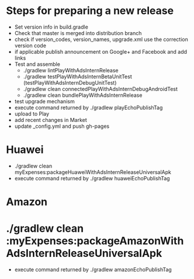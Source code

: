 # Steps for preparing a new release
  
* Set version info in build.gradle
* Check that master is merged into distribution branch
* check if version_codes, version_names, upgrade.xml use the correction version code
* if applicable publish announcement on Google+ and Facebook and add links
* Test and assemble
  * ./gradlew lintPlayWithAdsInternRelease
  * ./gradlew testPlayWithAdsInternBetaUnitTest (testPlayWithAdsInternDebugUnitTest)
  * ./gradlew clean connectedPlayWithAdsInternDebugAndroidTest
  * ./gradlew clean bundlePlayWithAdsInternRelease
* test upgrade mechanism
* execute command returned by ./gradlew playEchoPublishTag
* upload to Play
* add recent changes in Market
* update _config.yml and push gh-pages

# Huawei
* ./gradlew clean myExpenses:packageHuaweiWithAdsInternReleaseUniversalApk
* execute command returned by ./gradlew huaweiEchoPublishTag

# Amazon
# ./gradlew clean :myExpenses:packageAmazonWithAdsInternReleaseUniversalApk
* execute command returned by ./gradlew amazonEchoPublishTag

